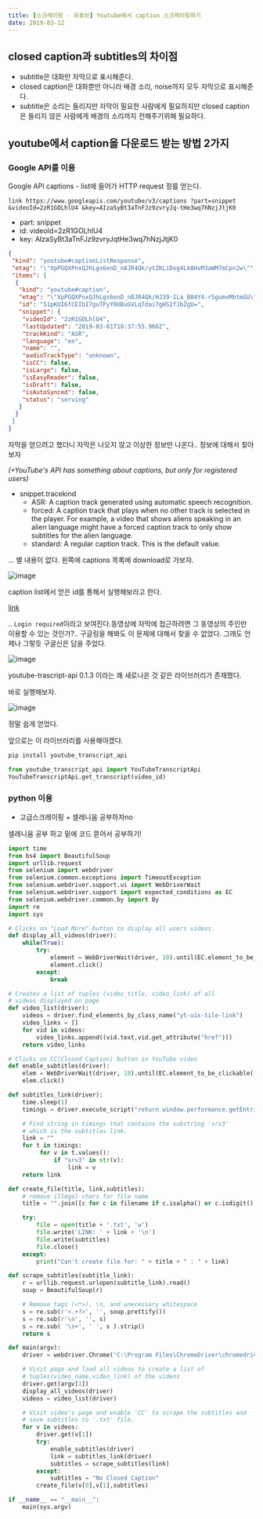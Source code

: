 ```yaml
---
title: [스크레이핑 - 유튜브] Youtube에서 caption 스크레이핑하기
date: 2019-03-12
---
```


## closed caption과 subtitles의 차이점

- subtitle은 대화만 자막으로 표시해준다.
- closed caption은 대화뿐만 아니라 배경 소리, noise까지 모두 자막으로 표시해준다.
- subtitle은 소리는 들리지만 자막이 필요한 사람에게 필요하지만 closed caption은
들리지 않은 사람에게 배경의 소리까지 전해주기위해 필요하다.

## youtube에서 caption을 다운로드 받는 방법 2가지

### Google API를 이용

Google API captions - list에 들어가 HTTP request 정를 얻는다.

`link
https://www.googleapis.com/youtube/v3/captions
?part=snippet
&videoId=2zR1GOLhlU4
&key=AIzaSyBt3aTnFJz9zvryJq-tHe3wq7hNzjJtjK0
`

- part: snippet
- id: videoId=2zR1GOLhlU4
- key: AIzaSyBt3aTnFJz9zvryJqtHe3wq7hNzjJtjK0

```json
{
 "kind": "youtube#captionListResponse",
 "etag": "\"XpPGQXPnxQJhLgs6enD_n8JR4Qk/ytZKLiDxg4Lk8HvM3aWM7mCpn2w\"",
 "items": [
  {
   "kind": "youtube#caption",
   "etag": "\"XpPGQXPnxQJhLgs6enD_n8JR4Qk/HJ39-ILa_B84Y4-r5gumvMbtmGU\"",
   "id": "51pKUI6fCEIbI7guTPyY0UBuGVLqTdai7gHS2fJbZgU=",
   "snippet": {
    "videoId": "2zR1GOLhlU4",
    "lastUpdated": "2019-03-01T18:37:55.966Z",
    "trackKind": "ASR",
    "language": "en",
    "name": "",
    "audioTrackType": "unknown",
    "isCC": false,
    "isLarge": false,
    "isEasyReader": false,
    "isDraft": false,
    "isAutoSynced": false,
    "status": "serving"
   }
  }
 ]
}
```

자막을 얻으려고 했더니 자막은 나오지 않고 이상한 정보만 나온다.. 정보에 대해서 찾아보자

*(+YouTube's API has something about captions, but only for registered users)*


- snippet.tracekind
  - ASR: A caption track generated using automatic speech recognition.
  - forced: A caption track that plays when no other track is selected
  in the player. For example, a video that shows aliens speaking in an
  alien language might have a forced caption track to only show subtitles
  for the alien language.
  - standard: A regular caption track. This is the default value.


... 별 내용이 없다. 왼쪽에 captions 목록에 download로 가보자.

![image](https://user-images.githubusercontent.com/48308562/54335507-88614880-466c-11e9-8cd0-b3e4a678bd04.png)

caption list에서 얻은 id를 통해서 실행해보라고 한다.


[link](https://www.googleapis.com/youtube/v3/captions/id=51pKUI6fCEIbI7guTPyY0UBuGVLqTdai7gHS2fJbZgU=&key=AIzaSyBt3aTnFJz9zvryJq-tHe3wq7hNzjJtjK0)


.. `Login required`이라고 보여진다.동영상에 자막에 접근하려면 그 동영상의 주인만
이용할 수 있는 것인가?.. 구글링을 해봐도 이 문제에 대해서 찾을 수 없었다. 그래도
언제나 그렇듯 구글신은 답을 주었다.


![image](https://user-images.githubusercontent.com/48308562/54347895-472c6100-468b-11e9-85f0-80ffe2b4b825.png)

youtube-trascript-api 0.1.3 이라는 꽤 새로나온 것 같은 라이브러리가 존재했다.

바로 실행해보자.

![image](https://user-images.githubusercontent.com/48308562/54348295-14cf3380-468c-11e9-930e-c563a8d68688.png)

정말 쉽게 얻었다.

앞으로는 이 라이브러리를 사용해야겠다.

```python
pip install youtube_transcript_api

from youtube_transcript_api import YouTubeTranscriptApi
YouTubeTranscriptApi.get_transcript(video_id)
```


### python 이용

- 고급스크레이핑 + 셀레니움 공부하자no

셀레니움 공부 하고 밑에 코드 뜯어서 공부하기!

```python
import time
from bs4 import BeautifulSoup
import urllib.request
from selenium import webdriver
from selenium.common.exceptions import TimeoutException
from selenium.webdriver.support.ui import WebDriverWait
from selenium.webdriver.support import expected_conditions as EC
from selenium.webdriver.common.by import By
import re
import sys

# Clicks on "Load More" button to display all users videos.
def display_all_videos(driver):
    while(True):
        try:
            element = WebDriverWait(driver, 10).until(EC.element_to_be_clickable((By.CLASS_NAME, "yt-uix-load-more")))
            element.click()
        except:
            break

# Creates a list of tuples (video_title, video_link) of all
# videos displayed on page
def video_list(driver):
    videos = driver.find_elements_by_class_name("yt-uix-tile-link")
    video_links = []
    for vid in videos:
        video_links.append((vid.text,vid.get_attribute("href")))
    return video_links

# Clicks on CC(Closed Caption) button in YouTube video
def enable_subtitles(driver):
    elem = WebDriverWait(driver, 10).until(EC.element_to_be_clickable((By.CLASS_NAME, "ytp-subtitles-button")))
    elem.click()

def subtitles_link(driver):
    time.sleep(1)
    timings = driver.execute_script("return window.performance.getEntries();")

    # Find string in timings that contains the substring 'srv3'
    # which is the subtitles link.
    link = ""
    for t in timings:
         for v in t.values():
             if "srv3" in str(v):
                 link = v
    return link

def create_file(title, link,subtitles):
    # remove illegal chars for file name
    title = "".join([c for c in filename if c.isalpha() or c.isdigit() or c==' ']).rstrip()

    try:
        file = open(title + '.txt', 'w')    
        file.write('LINK: ' + link + '\n')
        file.write(subtitles)
        file.close()
    except:
        print("Can't create file for: " + title + " : " + link)

def scrape_subtitles(subtitle_link):
    r = urllib.request.urlopen(subtitle_link).read()
    soup = BeautifulSoup(r)

    # Remove tags (<*>), \n, and unecessary whitespace
    s = re.sub(r'<.+?>', '', soup.prettify())   
    s = re.sub(r'\n', '', s)                    
    s = re.sub( '\s+', ' ', s ).strip()         
    return s

def main(argv):
    driver = webdriver.Chrome('C:\Program Files\ChromeDriver\chromedriver.exe')

    # Visit page and load all videos to create a list of
    # tuples(video_name,video_link) of the videos
    driver.get(argv[1])
    display_all_videos(driver)
    videos = video_list(driver)

    # Visit video's page and enable 'CC' to scrape the subtitles and
    # save subtitles to '.txt' file.
    for v in videos:
        driver.get(v[1])
        try:
            enable_subtitles(driver)
            link = subtitles_link(driver)
            subtitles = scrape_subtitles(link)
        except:
            subtitles = "No Closed Caption"
        create_file(v[0],v[1],subtitles)

if __name__ == "__main__":
    main(sys.argv)
```
